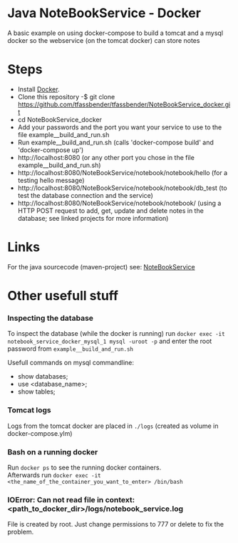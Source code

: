 # Java NoteBookService - Docker
A basic example on using docker-compose to build a tomcat and a mysql docker so the webservice (on the tomcat docker) can store notes

# Steps
* Install [Docker](https://docs.docker.com/install/).
* Clone this repository -$ git clone https://github.com/tfassbender/tfassbender/NoteBookService_docker.git
* cd NoteBookService_docker
* Add your passwords and the port you want your service to use to the file example__build_and_run.sh
* Run example__build_and_run.sh (calls 'docker-compose build' and 'docker-compose up')
* http://localhost:8080 (or any other port you chose in the file example__build_and_run.sh)
* http://localhost:8080/NoteBookService/notebook/notebook/hello (for a testing hello message)
* http://localhost:8080/NoteBookService/notebook/notebook/db_test (to test the database connection and the service)
* http://localhost:8080/NoteBookService/notebook/notebook/ (using a HTTP POST request to add, get, update and delete notes in the database; see linked projects for more information)

# Links
For the java sourcecode (maven-project) see: [NoteBookService](https://github.com/tfassbender/NoteBookService)

# Other usefull stuff

### Inspecting the database

To inspect the database (while the docker is running) run `docker exec -it notebook_service_docker_mysql_1 mysql -uroot -p` and enter the root password from `example__build_and_run.sh`

Usefull commands on mysql commandline:
* show databases;
* use <database_name>;
* show tables;

### Tomcat logs

Logs from the tomcat docker are placed in `./logs` (created as volume in docker-compose.ylm)

### Bash on a running docker

Run `docker ps` to see the running docker containers.  
Afterwards run `docker exec -it <the_name_of_the_container_you_want_to_enter> /bin/bash`

### IOError: Can not read file in context: <path_to_docker_dir>/logs/notebook_service.log

File is created by root. Just change permissions to 777 or delete to fix the problem.


